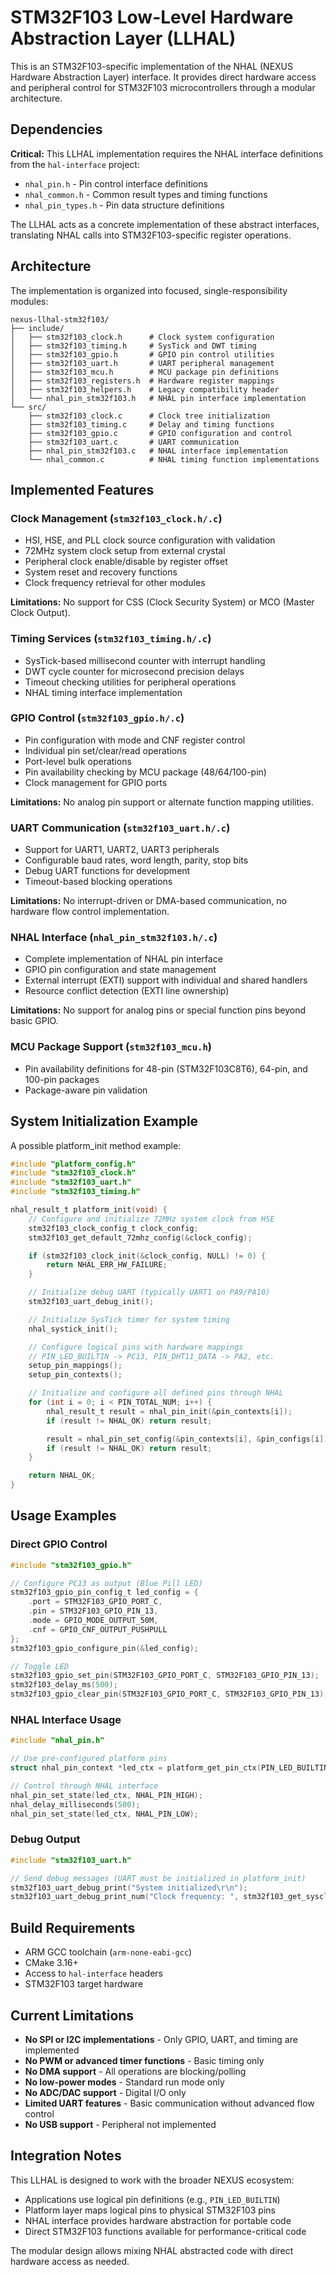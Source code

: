 # STM32F103 Low-Level Hardware Abstraction Layer (LLHAL)

This is an STM32F103-specific implementation of the NHAL (NEXUS Hardware Abstraction Layer) interface. It provides direct hardware access and peripheral control for STM32F103 microcontrollers through a modular architecture.

## Dependencies

**Critical:** This LLHAL implementation requires the NHAL interface definitions from the `hal-interface` project:
- `nhal_pin.h` - Pin control interface definitions
- `nhal_common.h` - Common result types and timing functions
- `nhal_pin_types.h` - Pin data structure definitions

The LLHAL acts as a concrete implementation of these abstract interfaces, translating NHAL calls into STM32F103-specific register operations.

## Architecture

The implementation is organized into focused, single-responsibility modules:

```
nexus-llhal-stm32f103/
├── include/
│   ├── stm32f103_clock.h      # Clock system configuration
│   ├── stm32f103_timing.h     # SysTick and DWT timing
│   ├── stm32f103_gpio.h       # GPIO pin control utilities
│   ├── stm32f103_uart.h       # UART peripheral management
│   ├── stm32f103_mcu.h        # MCU package pin definitions
│   ├── stm32f103_registers.h  # Hardware register mappings
│   ├── stm32f103_helpers.h    # Legacy compatibility header
│   └── nhal_pin_stm32f103.h   # NHAL pin interface implementation
└── src/
    ├── stm32f103_clock.c      # Clock tree initialization
    ├── stm32f103_timing.c     # Delay and timing functions
    ├── stm32f103_gpio.c       # GPIO configuration and control
    ├── stm32f103_uart.c       # UART communication
    ├── nhal_pin_stm32f103.c   # NHAL interface implementation
    └── nhal_common.c          # NHAL timing function implementations
```

## Implemented Features

### Clock Management (`stm32f103_clock.h/.c`)
- HSI, HSE, and PLL clock source configuration with validation
- 72MHz system clock setup from external crystal
- Peripheral clock enable/disable by register offset
- System reset and recovery functions
- Clock frequency retrieval for other modules

**Limitations:** No support for CSS (Clock Security System) or MCO (Master Clock Output).

### Timing Services (`stm32f103_timing.h/.c`)
- SysTick-based millisecond counter with interrupt handling
- DWT cycle counter for microsecond precision delays
- Timeout checking utilities for peripheral operations
- NHAL timing interface implementation

### GPIO Control (`stm32f103_gpio.h/.c`)
- Pin configuration with mode and CNF register control
- Individual pin set/clear/read operations
- Port-level bulk operations
- Pin availability checking by MCU package (48/64/100-pin)
- Clock management for GPIO ports

**Limitations:** No analog pin support or alternate function mapping utilities.

### UART Communication (`stm32f103_uart.h/.c`)
- Support for UART1, UART2, UART3 peripherals
- Configurable baud rates, word length, parity, stop bits
- Debug UART functions for development
- Timeout-based blocking operations

**Limitations:** No interrupt-driven or DMA-based communication, no hardware flow control implementation.

### NHAL Interface (`nhal_pin_stm32f103.h/.c`)
- Complete implementation of NHAL pin interface
- GPIO pin configuration and state management
- External interrupt (EXTI) support with individual and shared handlers
- Resource conflict detection (EXTI line ownership)

**Limitations:** No support for analog pins or special function pins beyond basic GPIO.

### MCU Package Support (`stm32f103_mcu.h`)
- Pin availability definitions for 48-pin (STM32F103C8T6), 64-pin, and 100-pin packages
- Package-aware pin validation

## System Initialization Example

A possible platform_init method example:

```c
#include "platform_config.h"
#include "stm32f103_clock.h"
#include "stm32f103_uart.h"
#include "stm32f103_timing.h"

nhal_result_t platform_init(void) {
    // Configure and initialize 72MHz system clock from HSE
    stm32f103_clock_config_t clock_config;
    stm32f103_get_default_72mhz_config(&clock_config);

    if (stm32f103_clock_init(&clock_config, NULL) != 0) {
        return NHAL_ERR_HW_FAILURE;
    }

    // Initialize debug UART (typically UART1 on PA9/PA10)
    stm32f103_uart_debug_init();

    // Initialize SysTick timer for system timing
    nhal_systick_init();

    // Configure logical pins with hardware mappings
    // PIN_LED_BUILTIN -> PC13, PIN_DHT11_DATA -> PA2, etc.
    setup_pin_mappings();
    setup_pin_contexts();

    // Initialize and configure all defined pins through NHAL
    for (int i = 0; i < PIN_TOTAL_NUM; i++) {
        nhal_result_t result = nhal_pin_init(&pin_contexts[i]);
        if (result != NHAL_OK) return result;

        result = nhal_pin_set_config(&pin_contexts[i], &pin_configs[i]);
        if (result != NHAL_OK) return result;
    }

    return NHAL_OK;
}
```

## Usage Examples

### Direct GPIO Control
```c
#include "stm32f103_gpio.h"

// Configure PC13 as output (Blue Pill LED)
stm32f103_gpio_pin_config_t led_config = {
    .port = STM32F103_GPIO_PORT_C,
    .pin = STM32F103_GPIO_PIN_13,
    .mode = GPIO_MODE_OUTPUT_50M,
    .cnf = GPIO_CNF_OUTPUT_PUSHPULL
};
stm32f103_gpio_configure_pin(&led_config);

// Toggle LED
stm32f103_gpio_set_pin(STM32F103_GPIO_PORT_C, STM32F103_GPIO_PIN_13);
stm32f103_delay_ms(500);
stm32f103_gpio_clear_pin(STM32F103_GPIO_PORT_C, STM32F103_GPIO_PIN_13);
```

### NHAL Interface Usage
```c
#include "nhal_pin.h"

// Use pre-configured platform pins
struct nhal_pin_context *led_ctx = platform_get_pin_ctx(PIN_LED_BUILTIN);

// Control through NHAL interface
nhal_pin_set_state(led_ctx, NHAL_PIN_HIGH);
nhal_delay_milliseconds(500);
nhal_pin_set_state(led_ctx, NHAL_PIN_LOW);
```

### Debug Output
```c
#include "stm32f103_uart.h"

// Send debug messages (UART must be initialized in platform_init)
stm32f103_uart_debug_print("System initialized\r\n");
stm32f103_uart_debug_print_num("Clock frequency: ", stm32f103_get_sysclk_hz());
```

## Build Requirements

- ARM GCC toolchain (`arm-none-eabi-gcc`)
- CMake 3.16+
- Access to `hal-interface` headers
- STM32F103 target hardware

## Current Limitations

- **No SPI or I2C implementations** - Only GPIO, UART, and timing are implemented
- **No PWM or advanced timer functions** - Basic timing only
- **No DMA support** - All operations are blocking/polling
- **No low-power modes** - Standard run mode only
- **No ADC/DAC support** - Digital I/O only
- **Limited UART features** - Basic communication without advanced flow control
- **No USB support** - Peripheral not implemented

## Integration Notes

This LLHAL is designed to work with the broader NEXUS ecosystem:
- Applications use logical pin definitions (e.g., `PIN_LED_BUILTIN`)
- Platform layer maps logical pins to physical STM32F103 pins
- NHAL interface provides hardware abstraction for portable code
- Direct STM32F103 functions available for performance-critical code

The modular design allows mixing NHAL abstracted code with direct hardware access as needed.

